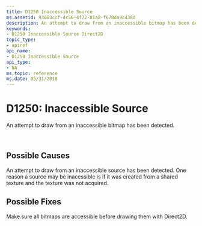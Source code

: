 ```yaml
---
title: D1250 Inaccessible Source
ms.assetid: 93683ccf-4c56-4f72-81a8-f678da9c438d
description: An attempt to draw from an inaccessible bitmap has been detected.
keywords:
- D1250 Inaccessible Source Direct2D
topic_type:
- apiref
api_name:
- D1250 Inaccessible Source
api_type:
- NA
ms.topic: reference
ms.date: 05/31/2018
---
```


# D1250: Inaccessible Source

An attempt to draw from an inaccessible bitmap has been detected.






 

## Possible Causes

An attempt to draw from an inaccessible source has been detected. One reason a source may be inacessible is if it was created from a shared texture and the texture was not acquired.

## Possible Fixes

Make sure all bitmaps are accessible before drawing them with Direct2D.

 

 

